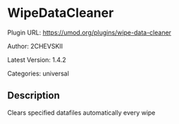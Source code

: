 # WipeDataCleaner

Plugin URL: https://umod.org/plugins/wipe-data-cleaner

Author: 2CHEVSKII

Latest Version: 1.4.2

Categories: universal

## Description

Clears specified datafiles automatically every wipe
